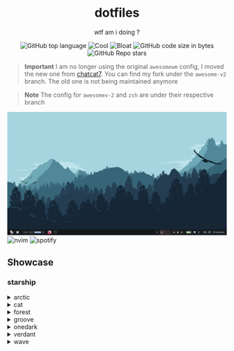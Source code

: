 <div align="center">
  <h1> dotfiles </h1>
  <p> wtf am i doing ?</p>
</div>
<div align="center">

![GitHub top language](https://img.shields.io/github/languages/top/elythh/nix-home?color=6d92bf&style=for-the-badge)
![Cool](https://img.shields.io/badge/WM-Hyprland-da696f?style=for-the-badge)
![Bloat](https://img.shields.io/badge/Bloated-Yes-c585cf?style=for-the-badge)
![GitHub code size in bytes](https://img.shields.io/github/languages/code-size/elythh/nix-home?color=e1b56a&style=for-the-badge)
![GitHub Repo stars](https://img.shields.io/github/stars/elythh/nix-home?color=74be88&style=for-the-badge)

</div>

> **Important**
> I am no longer using the original `awesomewm` config, I moved the new one from [chatcat7](https://github.com/chadcat7/crystal). You can find my fork under the `awesome-v2` branch. The old one is not being maintained anymore

> **Note**
> The config for `awesomev-2` and `zsh` are under their respective branch

<img src="assets/home.png" alt="home">
<img src="assets/nvim.png" alt="nvim">
<img src="assets/spotify.png" alt="spotify">

## Showcase

### starship
<details>
    <summary> arctic </summary>
    <img src="assets/starship/arctic.png" alt="arctic">
</details>
<details>
    <summary> cat </summary>
    <img src="assets/starship/cat.png" alt="cat">
</details>
<details>
    <summary> forest </summary>
    <img src="assets/starship/forest.png" alt="forest">
</details>
<details>
    <summary> groove </summary>
    <img src="assets/starship/groove.png" alt="groove">
</details>
<details>
    <summary> onedark </summary>
    <img src="assets/starship/onedark.png" alt="onedark">
</details>
<details>
    <summary> verdant </summary>
    <img src="assets/starship/verdant.png" alt="verdant">
</details>
<details>
    <summary> wave </summary>
    <img src="assets/starship/wave.png" alt="wave">
</details>

